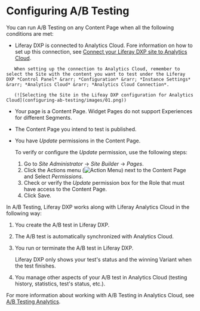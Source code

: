 # Configuring A/B Testing

You can run A/B Testing on any Content Page when all the following conditions are met:

- Liferay DXP is connected to Analytics Cloud. Fore information on how to set up this connection, see [Connect your Liferay DXP site to Analytics Cloud](https://learn.liferay.com/../../../../connect-liferay-dxp-to-ac.md).

```note::
   When setting up the connection to Analytics Cloud, remember to select the Site with the content you want to test under the Liferay DXP *Control Panel* &rarr; *Configuration* &rarr; *Instance Settings* &rarr; *Analytics Cloud* &rarr; *Analytics Cloud Connection*.

   (![Selecting the Site in the Lifeay DXP configuration for Analytics Cloud](configuring-ab-testing/images/01.png))
```

- Your page is a Content Page. Widget Pages do not support Experiences for different Segments.
- The Content Page you intend to test is published.
- You have *Update* permissions in the Content Page.

  To verify or configure the *Update* permission, use the following steps:
    
    1. Go to *Site Administrator* &rarr; *Site Builder* &rarr; *Pages*.
    1. Click the Actions menu (![Action Menu](../../../images/icon-actions.png)) next to the Content Page and Select *Permissions*.
    1. Check or verify the *Update* permission box for the Role that must have access to the Content Page.
    1. Click Save.

In A/B Testing, Liferay DXP works along with Liferay Analytics Cloud in the following way:

1. You create the A/B test in Liferay DXP.
1. The A/B test is automatically synchronized with Analytics Cloud.
1. You run or terminate the A/B test in Liferay DXP.
   
   Liferay DXP only shows your test's status and the winning Variant when the test finishes.

1. You manage other aspects of your A/B test in Analytics Cloud (testing history, statistics, test's status, etc.).

For more information about working with A/B Testing in Analytics Cloud, see [A/B Testing Analytics](https://learn.liferay.com/../../../../ab-testing-analytics.md).




